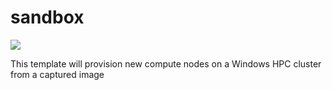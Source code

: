 # sandbox
<a href="https://portal.azure.com/#create/Microsoft.Template/uri/https%3A%2F%2Fraw.githubusercontent.com%2Fgrandparoach%2Fsandbox%2Fmaster%2F%2Fazuredeploy.json" target="_blank">
    <img src="http://azuredeploy.net/deploybutton.png"/>
</a>


This template will provision new compute nodes on a Windows HPC cluster from a captured image
